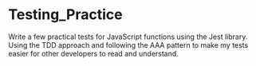 # Testing_Practice
Write a few practical tests for JavaScript functions using the Jest library. Using the TDD approach and following the AAA pattern to make my tests easier for other developers to read and understand.
